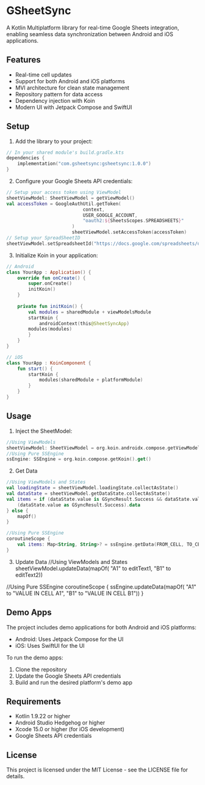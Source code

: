 # GSheetSync

A Kotlin Multiplatform library for real-time Google Sheets integration, enabling seamless data synchronization between Android and iOS applications.

## Features

- Real-time cell updates
- Support for both Android and iOS platforms
- MVI architecture for clean state management
- Repository pattern for data access
- Dependency injection with Koin
- Modern UI with Jetpack Compose and SwiftUI

## Setup

1. Add the library to your project:

```kotlin
// In your shared module's build.gradle.kts
dependencies {
    implementation("com.gsheetsync:gsheetsync:1.0.0")
}
```

2. Configure your Google Sheets API credentials:

```kotlin
// Setup your access token using ViewModel
sheetViewModel: SheetViewModel = getViewModel()
val accessToken = GoogleAuthUtil.getToken(
                            context,
                            USER_GOOGLE_ACCOUNT,
                            "oauth2:${SheetsScopes.SPREADSHEETS}"
                        )
                        sheetViewModel.setAccessToken(accessToken)
// Setup your SpreadSheetID
sheetViewModel.setSpreadsheetId("https://docs.google.com/spreadsheets/d/EXAMPLE_SHEET_ID_HERE/edit")
```

3. Initialize Koin in your application:

```kotlin
// Android
class YourApp : Application() {
    override fun onCreate() {
        super.onCreate()
        initKoin()
    }
    
    private fun initKoin() {
        val modules = sharedModule + viewModelsModule
        startKoin {
            androidContext(this@SheetSyncApp)
        modules(modules)
        }
    }
}

// iOS
class YourApp : KoinComponent {
    fun start() {
        startKoin {
            modules(sharedModule + platformModule)
        }
    }
}
```

## Usage

1. Inject the SheetModel:

```kotlin
//Using ViewModels
sheetViewModel: SheetViewModel = org.koin.androidx.compose.getViewModel()
//Using Pure SSEngine
ssEngine: SSEngine = org.koin.compose.getKoin().get()
```

2. Get Data

```kotlin
//Using ViewModels and States
val loadingState = sheetViewModel.loadingState.collectAsState()
val dataState = sheetViewModel.getDataState.collectAsState()
val items = if (dataState.value is GSyncResult.Success && dataState.value != null) {
    (dataState.value as GSyncResult.Success).data
} else {
    mapOf()
}

//Using Pure SSEngine
coroutineScope {
    val items: Map<String, String>? = ssEngine.getData(FROM_CELL, TO_CELL)
}
```

3. Update Data
//Using ViewModels and States
sheetViewModel.updateData(mapOf(
         "A1" to editText1,
         "B1" to editText2))

//Using Pure SSEngine
coroutineScope { 
    ssEngine.updateData(mapOf(
        "A1" to "VALUE IN CELL A1", 
        "B1" to "VALUE IN CELL B1"))
}

## Demo Apps

The project includes demo applications for both Android and iOS platforms:

- Android: Uses Jetpack Compose for the UI
- iOS: Uses SwiftUI for the UI

To run the demo apps:

1. Clone the repository
2. Update the Google Sheets API credentials
3. Build and run the desired platform's demo app

## Requirements

- Kotlin 1.9.22 or higher
- Android Studio Hedgehog or higher
- Xcode 15.0 or higher (for iOS development)
- Google Sheets API credentials

## License

This project is licensed under the MIT License - see the LICENSE file for details.

